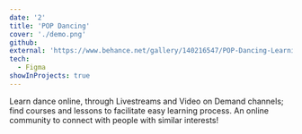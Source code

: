 ```yaml
---
date: '2'
title: 'POP Dancing'
cover: './demo.png'
github: 
external: 'https://www.behance.net/gallery/140216547/POP-Dancing-Learning-Dance-App'
tech:
  - Figma
showInProjects: true
---
```


Learn dance online, through Livestreams and Video on Demand channels; find courses and lessons to facilitate easy learning process. An online community to connect with people with similar interests!

